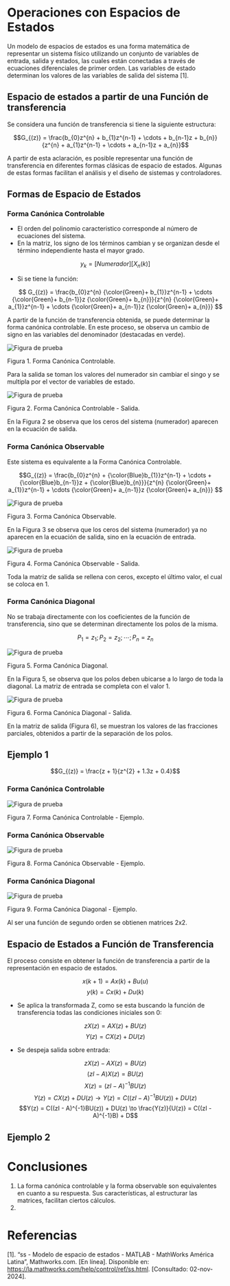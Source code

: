 # Operaciones con Espacios de Estados

Un modelo de espacios de estados es una forma matemática de representar un sistema físico utilizando un conjunto de variables de entrada, salida y estados, las cuales están conectadas a través de ecuaciones diferenciales de primer orden. Las variables de estado determinan los valores de las variables de salida del sistema [1].

## Espacio de estados a partir de una Función de transferencia

Se considera una función de transferencia si tiene la siguiente estructura:

$$G_{(z)} = \frac{b_{0}z^{n} + b_{1}z^{n-1} + \cdots + b_{n-1}z + b_{n}}{z^{n} + a_{1}z^{n-1} + \cdots + a_{n-1}z + a_{n}}$$

A partir de esta aclaración, es posible representar una función de transferencia en diferentes formas clásicas de espacio de estados. Algunas de estas formas facilitan el análisis y el diseño de sistemas y controladores.


## Formas de Espacio de Estados 
### Forma Canónica Controlable
* El orden del polinomio caracteristico corresponde al número de ecuaciones del sistema.
* En la matriz, los signo de los términos cambian y se organizan desde el término independiente hasta el mayor grado.

$$y_{k} = [Numerador][X_{n}(k)]$$

* Si se tiene la función:

$$ G_{(z)} = \frac{b_{0}z^{n} {\color{Green}+ b_{1}}z^{n-1} + \cdots {\color{Green}+ b_{n-1}}z {\color{Green}+ b_{n}}}{z^{n} {\color{Green}+ a_{1}}z^{n-1} + \cdots {\color{Green}+ a_{n-1}}z {\color{Green}+ a_{n}}} $$

A partir de la función de transferencia obtenida, se puede determinar la forma canónica controlable. En este proceso, se observa un cambio de signo en las variables del denominador (destacadas en verde).

![Figura de prueba](Forma_Canonica_Controlable.png)

Figura 1. Forma Canónica Controlable.

Para la salida se toman los valores del numerador sin cambiar el singo y se multipla por el vector de variables de estado.

![Figura de prueba](Forma_Canonica_Controlable_Salida.png)

Figura 2. Forma Canónica Controlable - Salida.

En la Figura 2 se observa que los ceros del sistema (numerador) aparecen en la ecuación de salida.

### Forma Canónica Observable
Este sistema es equivalente a la Forma Canónica Controlable.

$$G_{(z)} = \frac{b_{0}z^{n} + {\color{Blue}b_{1}}z^{n-1} + \cdots +{\color{Blue}b_{n-1}}z + {\color{Blue}b_{n}}}{z^{n} {\color{Green}+ a_{1}}z^{n-1} + \cdots {\color{Green}+ a_{n-1}}z {\color{Green}+ a_{n}}} $$

![Figura de prueba](Forma_Canonica_Observable.png)

Figura 3. Forma Canónica Observable.

En la Figura 3 se observa que los ceros del sistema (numerador) ya no aparecen en la ecuación de salida, sino en la ecuación de entrada.

![Figura de prueba](Forma_Canonica_Observable_Salida.png)

Figura 4. Forma Canónica Observable - Salida.

Toda la matriz de salida se rellena con ceros, excepto el último valor, el cual se coloca en 1.

### Forma Canónica Diagonal
No se trabaja directamente con los coeficientes de la función de transferencia, sino que se determinan directamente los polos de la misma.

$$ P_1 = z_1; P_2 = z_2; \cdots ; P_n = z_n$$

![Figura de prueba](Forma_Canonica_Diagonal.png)

Figura 5. Forma Canónica Diagonal.

En la Figura 5, se observa que los polos deben ubicarse a lo largo de toda la diagonal. La matriz de entrada se completa con el valor 1.


![Figura de prueba](Forma_Canonica_Diagonal_Salida.png)

Figura 6. Forma Canónica Diagonal - Salida.

En la matriz de salida (Figura 6), se muestran los valores de las fracciones parciales, obtenidos a partir de la separación de los polos.

## Ejemplo 1

$$G_{(z)} = \frac{z + 1}{z^{2} + 1.3z + 0.4}$$
### Forma Canónica Controlable

![Figura de prueba](Ejemplo_Controlable.png)

Figura 7. Forma Canónica Controlable - Ejemplo.

### Forma Canónica Observable

![Figura de prueba](Ejemplo_Observable.png)

Figura 8. Forma Canónica Observable - Ejemplo.

### Forma Canónica Diagonal

![Figura de prueba](Ejemplo_Diagonal.png)

Figura 9. Forma Canónica Diagonal - Ejemplo.

Al ser una función de segundo orden se obtienen matrices 2x2.

## Espacio de Estados  a Función de Transferencia
El proceso consiste en obtener la función de transferencia a partir de la representación en espacio de estados.

$$x(k +1) = Ax(k) + Bu(u)$$
$$y(k) = Cx(k) + Du(k)$$

* Se aplica la transformada Z, como se esta buscando la función de transferencia todas las condiciones iniciales son 0:
  
$$zX(z) = AX(z) + BU(z)$$
$$Y(z) = CX(z) + DU(z)$$

* Se despeja salida sobre entrada:

$$zX(z) - AX(z) = BU(z)$$
$$(zI - A)X(z) = BU(z)$$
$$X(z) = (zI - A)^{-1}BU(z)$$
$$Y(z) = CX(z) + DU(z)   \to   Y(z) = C((zI - A)^{-1}BU(z)) + DU(z)$$
$$Y(z) = C((zI - A)^{-1}BU(z)) + DU(z)  \to \frac{Y(z)}{U(z)} = C((zI - A)^{-1}B) + D$$

## Ejemplo 2













# Conclusiones
1. La forma canónica controlable y la forma observable son equivalentes en cuanto a su respuesta. Sus características, al estructurar las matrices, facilitan ciertos cálculos.
2. 

# Referencias
[1]. “ss - Modelo de espacio de estados - MATLAB - MathWorks América Latina”, Mathworks.com. [En línea]. Disponible en: https://la.mathworks.com/help/control/ref/ss.html. [Consultado: 02-nov-2024].

